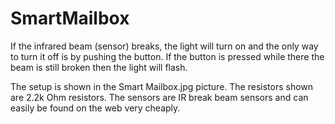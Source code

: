 # SmartMailbox
If the infrared beam (sensor) breaks, the light will turn on and the only way to turn it off is by pushing the button. 
If the button is pressed while there the beam is still broken then the light will flash. 

The setup is shown in the Smart Mailbox.jpg picture. 
The resistors shown are 2.2k Ohm resistors. The sensors are IR break beam sensors and can easily be found on the web very cheaply. 
